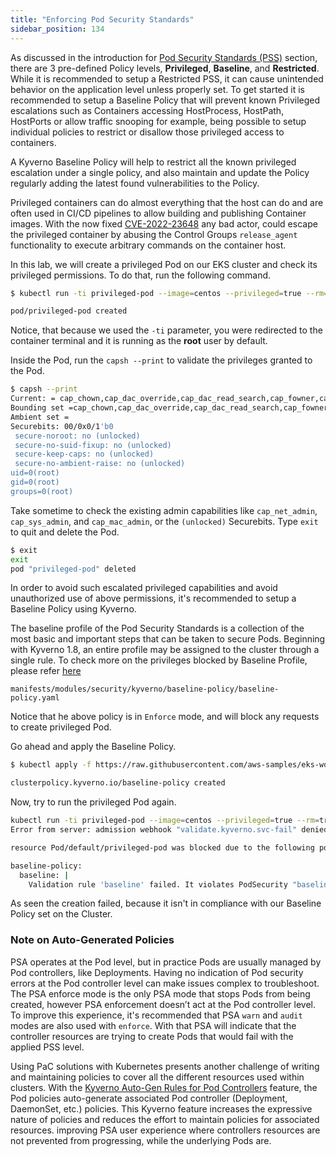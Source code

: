 ```yaml
---
title: "Enforcing Pod Security Standards"
sidebar_position: 134
---
```


As discussed in the introduction for [Pod Security Standards (PSS)](../pod-security-standards/) section, there are 3 pre-defined Policy levels, **Privileged**, **Baseline**, and **Restricted**. While it is recommended to setup a Restricted PSS, it can cause unintended behavior on the application level unless properly set. To get started it is recommended to setup a Baseline Policy that will prevent known Privileged escalations such as Containers accessing HostProcess, HostPath, HostPorts or allow traffic snooping for example, being possible to setup individual policies to restrict or disallow those privileged access to containers.

A Kyverno Baseline Policy will help to restrict all the known privileged escalation under a single policy, and also maintain and update the Policy regularly adding the latest found vulnerabilities to the Policy.

Privileged containers can do almost everything that the host can do and are often used in CI/CD pipelines to allow building and publishing Container images.
With the now fixed [CVE-2022-23648](https://github.com/containerd/containerd/security/advisories/GHSA-crp2-qrr5-8pq7) any bad actor, could escape the privileged container by abusing the Control Groups `release_agent` functionality to execute arbitrary commands on the container host.

In this lab, we will create a privileged Pod on our EKS cluster and check its privileged permissions. To do that, run the following command.

```bash
$ kubectl run -ti privileged-pod --image=centos --privileged=true --rm=true --restart=Never

pod/privileged-pod created
```

Notice, that because we used the `-ti` parameter, you were redirected to the container terminal and it is running as the **root** user by default.

Inside the Pod, run the `capsh --print` to validate the privileges granted to the Pod.

```bash
$ capsh --print
Current: = cap_chown,cap_dac_override,cap_dac_read_search,cap_fowner,cap_fsetid,cap_kill,cap_setgid,cap_setuid,cap_setpcap,cap_linux_immutable,cap_net_bind_service,cap_net_broadcast,cap_net_admin,cap_net_raw,cap_ipc_lock,cap_ipc_owner,cap_sys_module,cap_sys_rawio,cap_sys_chroot,cap_sys_ptrace,cap_sys_pacct,cap_sys_admin,cap_sys_boot,cap_sys_nice,cap_sys_resource,cap_sys_time,cap_sys_tty_config,cap_mknod,cap_lease,cap_audit_write,cap_audit_control,cap_setfcap,cap_mac_override,cap_mac_admin,cap_syslog,cap_wake_alarm,cap_block_suspend,cap_audit_read,38,39,40+ep
Bounding set =cap_chown,cap_dac_override,cap_dac_read_search,cap_fowner,cap_fsetid,cap_kill,cap_setgid,cap_setuid,cap_setpcap,cap_linux_immutable,cap_net_bind_service,cap_net_broadcast,cap_net_admin,cap_net_raw,cap_ipc_lock,cap_ipc_owner,cap_sys_module,cap_sys_rawio,cap_sys_chroot,cap_sys_ptrace,cap_sys_pacct,cap_sys_admin,cap_sys_boot,cap_sys_nice,cap_sys_resource,cap_sys_time,cap_sys_tty_config,cap_mknod,cap_lease,cap_audit_write,cap_audit_control,cap_setfcap,cap_mac_override,cap_mac_admin,cap_syslog,cap_wake_alarm,cap_block_suspend,cap_audit_read,38,39,40
Ambient set =
Securebits: 00/0x0/1'b0
 secure-noroot: no (unlocked)
 secure-no-suid-fixup: no (unlocked)
 secure-keep-caps: no (unlocked)
 secure-no-ambient-raise: no (unlocked)
uid=0(root)
gid=0(root)
groups=0(root)
```

Take sometime to check the existing admin capabilities like `cap_net_admin`, `cap_sys_admin`, and `cap_mac_admin`, or the `(unlocked)` Securebits. Type `exit` to quit and delete the Pod.

```bash
$ exit
exit
pod "privileged-pod" deleted
```

In order to avoid such escalated privileged capabilities and avoid unauthorized use of above permissions, it's recommended to setup a Baseline Policy using Kyverno.

The baseline profile of the Pod Security Standards is a collection of the most basic and important steps that can be taken to secure Pods. Beginning with Kyverno 1.8, an entire profile may be assigned to the cluster through a single rule. To check more on the privileges blocked by Baseline Profile, please refer [here](https://kyverno.io/policies/#:~:text=Baseline%20Pod%20Security%20Standards,cluster%20through%20a%20single%20rule)

```file
manifests/modules/security/kyverno/baseline-policy/baseline-policy.yaml
```

Notice that he above policy is in `Enforce` mode, and will block any requests to create privileged Pod.

Go ahead and apply the Baseline Policy.

```bash
$ kubectl apply -f https://raw.githubusercontent.com/aws-samples/eks-workshop-v2/main/manifests/modules/security/kyverno/baseline-policy/baseline-policy.yaml

clusterpolicy.kyverno.io/baseline-policy created
```

Now, try to run the privileged Pod again.

```bash
kubectl run -ti privileged-pod --image=centos --privileged=true --rm=true --restart=Never
Error from server: admission webhook "validate.kyverno.svc-fail" denied the request: 

resource Pod/default/privileged-pod was blocked due to the following policies 

baseline-policy:
  baseline: |
    Validation rule 'baseline' failed. It violates PodSecurity "baseline:latest": ({Allowed:false ForbiddenReason:privileged ForbiddenDetail:container "privileged-pod" must not set securityContext.privileged=true})
```

As seen the creation failed, because it isn't in compliance with our Baseline Policy set on the Cluster.

### Note on Auto-Generated Policies

PSA operates at the Pod level, but in practice Pods are usually managed by Pod controllers, like Deployments. Having no indication of Pod security errors at the Pod controller level can make issues complex to troubleshoot. The PSA enforce mode is the only PSA mode that stops Pods from being created, however PSA enforcement doesn’t act at the Pod controller level. To improve this experience, it's recommended that PSA `warn` and `audit` modes are also used with `enforce`. With that PSA will indicate that the controller resources are trying to create Pods that would fail with the applied PSS level.

Using PaC solutions with Kubernetes presents another challenge of writing and maintaining policies to cover all the different resources used within clusters. With the [Kyverno Auto-Gen Rules for Pod Controllers](https://kyverno.io/docs/writing-policies/autogen/) feature, the Pod policies auto-generate associated Pod controller (Deployment, DaemonSet, etc.) policies. This Kyverno feature increases the expressive nature of policies and reduces the effort to maintain policies for associated resources. improving PSA user experience where controllers resources are not prevented from progressing, while the underlying Pods are.
